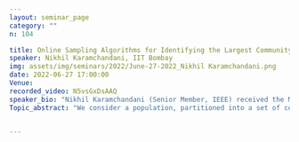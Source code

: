 ```yaml
---
layout: seminar_page
category: ""
n: 104

title: Online Sampling Algorithms for Identifying the Largest Community
speaker: Nikhil Karamchandani, IIT Bombay
img: assets/img/seminars/2022/June-27-2022_Nikhil Karamchandani.png
date: 2022-06-27 17:00:00 
Venue: 
recorded_video: N5vsGxDsAAQ
speaker_bio: "Nikhil Karamchandani (Senior Member, IEEE) received the M.S. degree from the Department of Electrical and Computer Engineering from the University of California at San Diego in 2007 and the Ph.D. degree from the Department of Electrical and Computer Engineering, University of California at San Diego, in 2011. From 2011 to 2014, he was a postdoctoral scholar with the University of California at Los Angeles and the Information Theory and Applications (ITA) Center, University of California at San Diego. He is currently an Associate Professor with the Department of Electrical Engineering, IIT Bombay. His research interests include networks, information theory, and online learning."
Topic_abstract: "We consider a population, partitioned into a set of communities, and study the problem of identifying the largest community within the population via sequential, random sampling of individuals. There are multiple sampling domains, referred to as boxes, which also partition the population. Each box may consist of individuals of different communities, and each community may in turn be spread across multiple boxes. The learning agent can, at any time, sample (with replacement) a random individual from any chosen box; when this is done, the agent learns the community the sampled individual belongs to, and also whether or not this individual has been sampled before. The goal of the agent is to minimize the probability of mis-identifying the largest community in a fixed budget setting, by optimizing both the sampling strategy as well as the decision rule. We propose and analyse novel algorithms for this problem, and also establish information theoretic lower bounds on the probability of error under any algorithm. In several cases of interest, the exponential decay rates of the probability of error under our algorithms are shown to be optimal up to constant factors."


---
```


